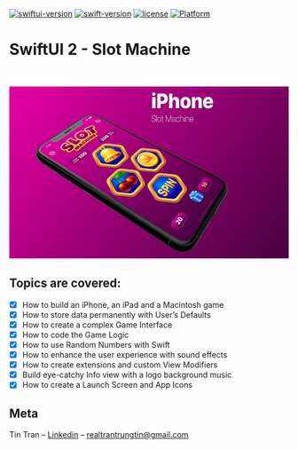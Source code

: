 [![swiftui-version](https://img.shields.io/badge/swiftui-2-brightgreen)](https://developer.apple.com/documentation/swiftui)
[![swift-version](https://img.shields.io/badge/swift-5.1-brightgreen.svg)](https://github.com/apple/swift)
[![license](https://img.shields.io/badge/license-mit-brightgreen.svg)](https://en.wikipedia.org/wiki/MIT_License)
[![Platform](https://img.shields.io/badge/platform-ios-brightgreen)]()


# SwiftUI 2 - Slot Machine
<br />
<p align="center">
  <a href="https://github.com/trantrungtin/SwiftUI-App-SlotMachine">
    <img src="images/logo.jpg" alt="Logo" width="512" height="310">
  </a>
</p>

## Topics are covered:

- [x] How to build an iPhone, an iPad and a Macintosh game  
- [x] How to store data permanently with User’s Defaults
- [x] How to create a complex Game Interface 
- [x] How to code the Game Logic 
- [x] How to use Random Numbers with Swift 
- [x] How to enhance the user experience with sound effects
- [x] How to create extensions and custom View Modifiers
- [x] Build eye-catchy Info view with a logo background music
- [x] How to create a Launch Screen and App Icons

## Meta

Tin Tran – [Linkedin](https://www.linkedin.com/in/realtrantrungtin) – realtrantrungtin@gmail.com
